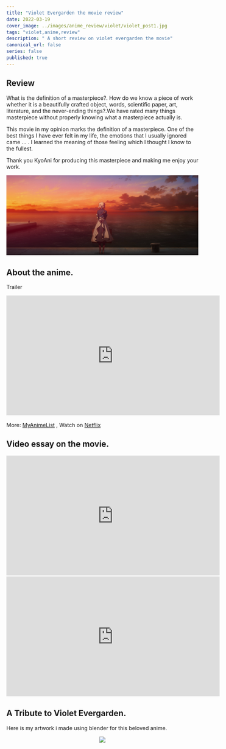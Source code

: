 ```yaml
---
title: "Violet Evergarden the movie review"
date: 2022-03-19
cover_image: ../images/anime_review/violet/violet_post1.jpg
tags: "violet,anime,review"
description: " A short review on violet evergarden the movie"
canonical_url: false
series: false
published: true
---
```

## Review

What is the definition of a masterpiece?. How do we know a piece of work whether it is a beautifully crafted object, words, scientific paper, art, literature, and the never-ending things?.We have rated many things masterpiece without properly knowing what a masterpiece actually is.

This movie in my opinion marks the definition of a masterpiece. One of the best things I have ever felt in my life, the emotions that I usually ignored came ... . I learned the meaning of those feeling which I thought I know to the fullest.

Thank you KyoAni for producing this masterpiece and making me enjoy your work.

![violet](../images/anime_review/violet/violet_2.png)

## About the anime.
Trailer

<div class="videoWrapper">
<iframe width="560" height="315" src="https://www.youtube.com/embed/NSIzsFOfd8M" title="YouTube video player" frameborder="0" allow="accelerometer; autoplay; clipboard-write; encrypted-media; gyroscope; picture-in-picture" allowfullscreen></iframe>
</div>

More: [MyAnimeList](https://myanimelist.net/anime/37987/Violet_Evergarden_Movie) , Watch on [Netflix](https://www.netflix.com/title/81193214)  

## Video essay on the movie.

<div class="videoWrapper">
<iframe width="560" height="315" src="https://www.youtube.com/embed/TEOrPKlgQaQ" title="YouTube video player" frameborder="0" allow="accelerometer; autoplay; clipboard-write; encrypted-media; gyroscope; picture-in-picture" allowfullscreen></iframe>
</div>

<div class="videoWrapper">
<iframe width="560" height="315" src="https://www.youtube.com/embed/d_fMfH3ew4U" title="YouTube video player" frameborder="0" allow="accelerometer; autoplay; clipboard-write; encrypted-media; gyroscope; picture-in-picture" allowfullscreen></iframe>
</div>

## A Tribute to Violet Evergarden.
Here is my artwork i made using blender for this beloved anime.
<p align="center">
<img src="https://i.imgur.com/8VMtwWE.jpg" />
</p>